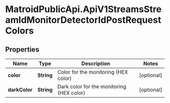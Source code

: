 # MatroidPublicApi.ApiV1StreamsStreamIdMonitorDetectorIdPostRequestColors

## Properties

Name | Type | Description | Notes
------------ | ------------- | ------------- | -------------
**color** | **String** | Color for the monitoring (HEX color) | [optional] 
**darkColor** | **String** | Dark color for the monitoring (HEX color) | [optional] 


